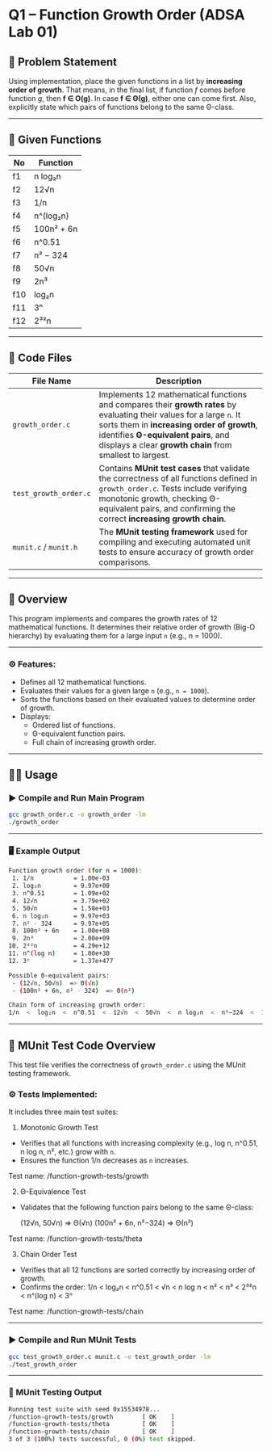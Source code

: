 # Q1 – Function Growth Order (ADSA Lab 01)

## 📘 Problem Statement

Using implementation, place the given functions in a list by **increasing order of growth**. That means, in the final list, if function *f* comes before function *g*, then **f ∈ O(g)**. In case **f ∈ Θ(g)**, either one can come first. Also, explicitly state which pairs of functions belong to the same Θ-class.

---

## 🧮 Given Functions

| No | Function |
|----|-----------|
| f1 | n log₂n |
| f2 | 12√n |
| f3 | 1/n |
| f4 | n^(log₂n) |
| f5 | 100n² + 6n |
| f6 | n^0.51 |
| f7 | n² − 324 |
| f8 | 50√n |
| f9 | 2n³ |
| f10 | log₂n |
| f11 | 3ⁿ |
| f12 | 2³²n |

---

## 📂 Code Files

| File Name | Description |
|------------|-------------|
| `growth_order.c` | Implements 12 mathematical functions and compares their **growth rates** by evaluating their values for a large `n`. It sorts them in **increasing order of growth**, identifies **Θ-equivalent pairs**, and displays a clear **growth chain** from smallest to largest. |
| `test_growth_order.c` | Contains **MUnit test cases** that validate the correctness of all functions defined in `growth_order.c`. Tests include verifying monotonic growth, checking Θ-equivalent pairs, and confirming the correct **increasing growth chain**. |
| `munit.c` / `munit.h` | The **MUnit testing framework** used for compiling and executing automated unit tests to ensure accuracy of growth order comparisons. |

---

## 🧠 Overview

This program implements and compares the growth rates of 
12 mathematical functions. It determines their relative 
order of growth (Big-O hierarchy) by evaluating them for 
a large input `n` (e.g., n = 1000).

---

### ⚙️ Features:

- Defines all 12 mathematical functions.
- Evaluates their values for a given large `n` (e.g., `n = 1000`).
- Sorts the functions based on their evaluated values to determine order of growth.
- Displays:
  - Ordered list of functions.
  - Θ-equivalent function pairs.
  - Full chain of increasing growth order.

---

## 🧑‍💻 Usage

### ▶️ Compile and Run Main Program

```bash
gcc growth_order.c -o growth_order -lm
./growth_order  
```

---

### 🖥️ Example Output

```bash
Function growth order (for n = 1000):
 1. 1/n           = 1.00e-03
 2. log₂n         = 9.97e+00
 3. n^0.51        = 1.09e+02
 4. 12√n          = 3.79e+02
 5. 50√n          = 1.58e+03
 6. n log₂n       = 9.97e+03
 7. n² - 324      = 9.97e+05
 8. 100n² + 6n    = 1.00e+08
 9. 2n³           = 2.00e+09
10. 2³²n          = 4.29e+12
11. n^(log n)     = 1.00e+30
12. 3ⁿ            = 1.37e+477

Possible Θ-equivalent pairs:
 - (12√n, 50√n)  => Θ(√n)
 - (100n² + 6n, n² - 324)  => Θ(n²)

Chain form of increasing growth order:
1/n  <  log₂n  <  n^0.51  <  12√n  <  50√n  <  n log₂n  <  n²−324  <  100n²+6n  <  2n³  <  2³²n  <  n^(log n)  <  3ⁿ
```

---

## 🧩 MUnit Test Code Overview

This test file verifies the correctness of `growth_order.c` using the MUnit testing framework.

### ⚙️ Tests Implemented:

It includes three main test suites:

1. Monotonic Growth Test

- Verifies that all functions with increasing complexity 
  (e.g., log n, n^0.51, n log n, n², etc.) grow with `n`.
- Ensures the function 1/n decreases as `n` increases.

Test name: /function-growth-tests/growth

2. Θ-Equivalence Test

- Validates that the following function pairs belong to 
  the same Θ-class:

    (12√n, 50√n)        => Θ(√n)
    (100n² + 6n, n²−324) => Θ(n²)

Test name: /function-growth-tests/theta


3. Chain Order Test

- Verifies that all 12 functions are sorted correctly 
  by increasing order of growth.
- Confirms the order:
  1/n < log₂n < n^0.51 < √n < n log n < n² < n³ < 2³²n < n^(log n) < 3ⁿ

Test name: /function-growth-tests/chain

---

### ▶️ Compile and Run MUnit Tests

```bash
gcc test_growth_order.c munit.c -o test_growth_order -lm
./test_growth_order
```

---

### 🧪 MUnit Testing Output

```bash
Running test suite with seed 0x15534978...
/function-growth-tests/growth        [ OK    ]
/function-growth-tests/theta         [ OK    ]
/function-growth-tests/chain         [ OK    ]
3 of 3 (100%) tests successful, 0 (0%) test skipped.
```
